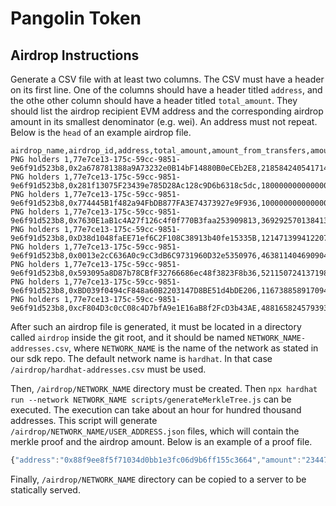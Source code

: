 # Pangolin Token

## Airdrop Instructions

Generate a CSV file with at least two columns. The CSV must have a header on its first line. One of the columns should have a header titled `address`, and the othe other column should have a header titled `total_amount`. They should list the airdrop recipient EVM address and the corresponding airdrop amount in its smallest denominator (e.g. wei). An address must not repeat. Below is the `head` of an example airdrop file.

```csv
airdrop_name,airdrop_id,address,total_amount,amount_from_transfers,amount_from_lp,amount_from_stake
PNG holders 1,77e7ce13-175c-59cc-9851-9e6f91d523b8,0x2a678781388a9A73232e0B14bF14880B0eCEb2E8,218584240541714022400,218584240541714022400,0,0
PNG holders 1,77e7ce13-175c-59cc-9851-9e6f91d523b8,0x281f13075F23439e785D28Ac128c9D6b6318c5dc,18000000000000000000000,18000000000000000000000,0,0
PNG holders 1,77e7ce13-175c-59cc-9851-9e6f91d523b8,0x774445B1f482a94FbDB877FA3E74373927e9F936,100000000000000000000,100000000000000000000,0,0
PNG holders 1,77e7ce13-175c-59cc-9851-9e6f91d523b8,0x7630E1aB1c4A27f126c4f0f770B3faa253909813,369292570138413498368,369292570138413498368,0,0
PNG holders 1,77e7ce13-175c-59cc-9851-9e6f91d523b8,0xD38d1048faEE71ef6C2F108C38913b40fe15335B,12147139941220791353344,12147139941220791353344,0,0
PNG holders 1,77e7ce13-175c-59cc-9851-9e6f91d523b8,0x0013e2cC636A0c9cC3dB6C9731960D32e5350976,463811404690904383488,463811404690904383488,0,0
PNG holders 1,77e7ce13-175c-59cc-9851-9e6f91d523b8,0x593095a8D87b78CBfF32766686ec48f3823F8b36,52115072413719888,52115072413719888,0,0
PNG holders 1,77e7ce13-175c-59cc-9851-9e6f91d523b8,0xBD039f0494cF848a60B2203147D8BE51d4bDE206,116738858917094752256,116738858917094752256,0,0
PNG holders 1,77e7ce13-175c-59cc-9851-9e6f91d523b8,0xcF804D3c0cC08c4D7bfA9e1E16aB8f2FcD3b43AE,488165824579393617920,488165824579393617920,0,0
```

After such an airdrop file is generated, it must be located in a directory called `airdrop` inside the git root, and it should be named `NETWORK_NAME-addresses.csv`, where `NETWORK_NAME` is the name of the network as stated in our sdk repo. The default network name is `hardhat`. In that case `/airdrop/hardhat-addresses.csv` must be used.

Then, `/airdrop/NETWORK_NAME` directory must be created. Then `npx hardhat run --network NETWORK_NAME scripts/generateMerkleTree.js` can be executed. The execution can take about an hour for hundred thousand addresses. This script will generate `/airdrop/NETWORK_NAME/USER_ADDRESS.json` files, which will contain the merkle proof and the airdrop amount. Below is an example of a proof file.

```js
{"address":"0x88f9ee8f5f71034d0bb1e3fc06d9b6ff155c3664","amount":"2344761580115667451904","proof":["0x88f99824574104666a600e7c556c494c3fcb7fb2000000036a2c13835f2ac000","0xc9f78075ab330b9d8343d1deb63d7ab77e080822ff9dad1746f31584fa239b74","0xa024409ab3543da0f2a1784d9d8630993f72c0347c1586dd956585ec0838d1f0","0x0354f9f5fb1743f88aa153f761bdfed95e1405c0146464a1c23a29a2d88574f7","0x6e35ed985a3e3e6730c8d41ef2e7281e4b6c1f6a9f8c9359a01d81f4ad313e09","0x7151a1589f5a47882c71a863e3513245c27b6e62fc765b5fcd13b425205d3313","0x6a2192721cc38407e9fb68c31bccf73fcf04f32d815579a5daf421d613e0a29f","0x70f32dd61433d32f444bc6415127a02310ae27432b501e5ddad901b42a767b77","0xd6ff7ee95eb46419ad3c2c2456c2ca492f020439f9acf6278c45b8aef036e7e8","0x5415662a220d2d223649558ee3361e5fb61d9b5fdc1265710fe408d6a955c547","0x76f42816162d283c9387b4f75e6414585e5386cd50213815d8c0cbc94f389b70","0xa7edb26c91b69acd197908ee6911996896a556db72bce9e42c4320f29b0f4ad1","0x3eb3ef74b6467f3188041dfd78328aa1553e76a21e9015ea4d6bd185d2b0798b","0x44927b6d1e18b48c801260f59efab9c108170c748d8a1d642850cafa9f2edeee","0xa70a3d3e4c0dc0088d8f1cda83e191f451ad7e7923fcaa37c4ec1243f42357af","0xc70937e243aca953915eb19540e5756142f3df2154b5e974ecb43ee4cf519070","0xbf2486eefd7e810d43c5d58260321bbdae49c170a586557b5db85eabcdae3a0f"],"root":"0x16799bbf5f8987c8e1d5680997a79bbffba7ac979acbe71de1b1ae70df0d9d5e"}
```

Finally, `/airdrop/NETWORK_NAME` directory can be copied to a server to be statically served.
